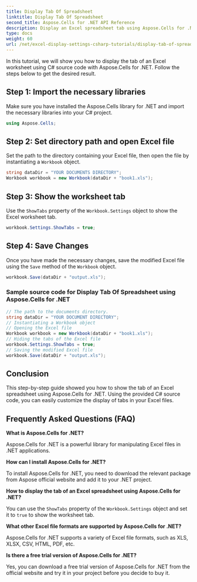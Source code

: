```yaml
---
title: Display Tab Of Spreadsheet
linktitle: Display Tab Of Spreadsheet
second_title: Aspose.Cells for .NET API Reference
description: Display an Excel spreadsheet tab using Aspose.Cells for .NET.
type: docs
weight: 60
url: /net/excel-display-settings-csharp-tutorials/display-tab-of-spreadsheet/
---
```

In this tutorial, we will show you how to display the tab of an Excel worksheet using C# source code with Aspose.Cells for .NET. Follow the steps below to get the desired result.

## Step 1: Import the necessary libraries

Make sure you have installed the Aspose.Cells library for .NET and import the necessary libraries into your C# project.

```csharp
using Aspose.Cells;
```

## Step 2: Set directory path and open Excel file

Set the path to the directory containing your Excel file, then open the file by instantiating a `Workbook` object.

```csharp
string dataDir = "YOUR DOCUMENTS DIRECTORY";
Workbook workbook = new Workbook(dataDir + "book1.xls");
```

## Step 3: Show the worksheet tab

Use the `ShowTabs` property of the `Workbook.Settings` object to show the Excel worksheet tab.

```csharp
workbook.Settings.ShowTabs = true;
```

## Step 4: Save Changes

Once you have made the necessary changes, save the modified Excel file using the `Save` method of the `Workbook` object.

```csharp
workbook.Save(dataDir + "output.xls");
```

### Sample source code for Display Tab Of Spreadsheet using Aspose.Cells for .NET 

```csharp
// The path to the documents directory.
string dataDir = "YOUR DOCUMENT DIRECTORY";
// Instantiating a Workbook object
// Opening the Excel file
Workbook workbook = new Workbook(dataDir + "book1.xls");
// Hiding the tabs of the Excel file
workbook.Settings.ShowTabs = true;
// Saving the modified Excel file
workbook.Save(dataDir + "output.xls");
```

## Conclusion

This step-by-step guide showed you how to show the tab of an Excel spreadsheet using Aspose.Cells for .NET. Using the provided C# source code, you can easily customize the display of tabs in your Excel files.

## Frequently Asked Questions (FAQ)

**What is Aspose.Cells for .NET?**

Aspose.Cells for .NET is a powerful library for manipulating Excel files in .NET applications.

**How can I install Aspose.Cells for .NET?**

To install Aspose.Cells for .NET, you need to download the relevant package from Aspose official website and add it to your .NET project.

**How to display the tab of an Excel spreadsheet using Aspose.Cells for .NET?**

You can use the `ShowTabs` property of the `Workbook.Settings` object and set it to `true` to show the worksheet tab.

**What other Excel file formats are supported by Aspose.Cells for .NET?**

Aspose.Cells for .NET supports a variety of Excel file formats, such as XLS, XLSX, CSV, HTML, PDF, etc.

**Is there a free trial version of Aspose.Cells for .NET?**

Yes, you can download a free trial version of Aspose.Cells for .NET from the official website and try it in your project before you decide to buy it.
